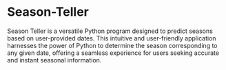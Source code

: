 # Season-Teller
Season Teller is a versatile Python program designed to predict seasons based on user-provided dates. This intuitive and user-friendly application harnesses the power of Python to determine the season corresponding to any given date, offering a seamless experience for users seeking accurate and instant seasonal information.
